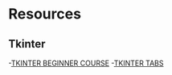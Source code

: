 # Resources

## Tkinter 
-[TKINTER BEGINNER COURSE](https://youtu.be/ibf5cx221hk?si=EXqhwHS7gAH_u8B5)
-[TKINTER TABS](https://youtu.be/kqbkUKIc1Gk?si=I6H3src65AkFvuHO)

